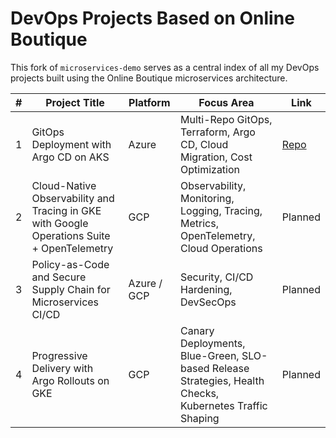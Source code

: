# DevOps Projects Based on Online Boutique

This fork of `microservices-demo` serves as a central index of all my DevOps projects built using the Online Boutique microservices architecture.

| # | Project Title | Platform | Focus Area | Link |
|---|---------------|----------|-------------|------|
| 1 | GitOps Deployment with Argo CD on AKS | Azure | Multi-Repo GitOps, Terraform, Argo CD, Cloud Migration, Cost Optimization | [Repo](https://github.com/DimitryZH/azure-argocd-online-shop) |
| 2 | Cloud-Native Observability and Tracing in GKE with Google Operations Suite + OpenTelemetry | GCP | Observability, Monitoring, Logging, Tracing, Metrics, OpenTelemetry, Cloud Operations | Planned |
| 3 | Policy-as-Code and Secure Supply Chain for Microservices CI/CD | Azure / GCP | Security, CI/CD Hardening,  DevSecOps | Planned |
| 4 | Progressive Delivery with Argo Rollouts on GKE | GCP | Canary Deployments, Blue-Green, SLO-based Release Strategies, Health Checks, Kubernetes Traffic Shaping | Planned |

